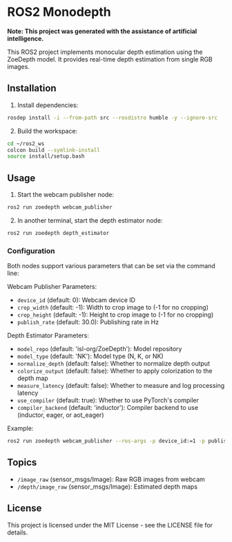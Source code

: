 # ROS2 Monodepth

**Note: This project was generated with the assistance of artificial intelligence.**

This ROS2 project implements monocular depth estimation using the ZoeDepth model. It provides real-time depth estimation from single RGB images.

## Installation

1. Install dependencies:
```bash
rosdep install -i --from-path src --rosdistro humble -y --ignore-src
```

2. Build the workspace:
```bash
cd ~/ros2_ws
colcon build --symlink-install
source install/setup.bash
```

## Usage

1. Start the webcam publisher node:
```bash
ros2 run zoedepth webcam_publisher
```

2. In another terminal, start the depth estimator node:
```bash
ros2 run zoedepth depth_estimator
```

### Configuration

Both nodes support various parameters that can be set via the command line:

Webcam Publisher Parameters:
- `device_id` (default: 0): Webcam device ID
- `crop_width` (default: -1): Width to crop image to (-1 for no cropping)
- `crop_height` (default: -1): Height to crop image to (-1 for no cropping)
- `publish_rate` (default: 30.0): Publishing rate in Hz

Depth Estimator Parameters:
- `model_repo` (default: 'isl-org/ZoeDepth'): Model repository
- `model_type` (default: 'NK'): Model type (N, K, or NK)
- `normalize_depth` (default: false): Whether to normalize depth output
- `colorize_output` (default: false): Whether to apply colorization to the depth map
- `measure_latency` (default: false): Whether to measure and log processing latency
- `use_compiler` (default: true): Whether to use PyTorch's compiler
- `compiler_backend` (default: 'inductor'): Compiler backend to use (inductor, eager, or aot_eager)

Example:
```bash
ros2 run zoedepth webcam_publisher --ros-args -p device_id:=1 -p publish_rate:=15.0
```

## Topics

- `/image_raw` (sensor_msgs/Image): Raw RGB images from webcam
- `/depth/image_raw` (sensor_msgs/Image): Estimated depth maps

## License

This project is licensed under the MIT License - see the LICENSE file for details.
